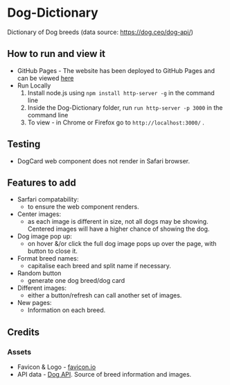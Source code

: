 # Dog-Dictionary
Dictionary of Dog breeds (data source: https://dog.ceo/dog-api/)

## How to run and view it
* GitHub Pages - The website has been deployed to GitHub Pages and can be viewed [here](https://nkpe.github.io/Dog-Dictionary/)
* Run Locally 
    1. Install node.js using ```npm install http-server -g``` in the command line
    2. Inside the Dog-Dictionary folder, run ```run http-server -p 3000``` in the command line
    3. To view - in Chrome or Firefox go to `http://localhost:3000/` .

## Testing
* DogCard web component does not render in Safari browser. 
## Features to add
* Sarfari compatability:
    * to ensure the web component renders. 
* Center images:
    * as each image is different in size, not all dogs may be showing. Centered images will have a higher chance of showing the dog.
* Dog image pop up: 
    * on hover &/or click the full dog image pops up over the page, with button to close it.  
* Format breed names:
    * capitalise each breed and split name if necessary.
* Random button
    * generate one dog breed/dog card
* Different images: 
    * either a button/refresh can call another set of images. 
* New pages: 
    * Information on each breed.


## Credits

### Assets 

* Favicon & Logo - [favicon.io](https://favicon.io/emoji-favicons/dog-face/)
* API data - [Dog API](https://dog.ceo/dog-api/). Source of breed information and images.

